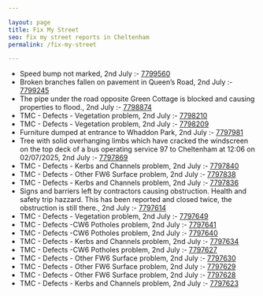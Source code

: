 ```yaml
---

layout: page
title: Fix My Street
seo: fix my street reports in Cheltenham
permalink: /fix-my-street

---
```


<!-- fix_marker starts -->

- Speed bump not marked, 2nd July :- [7799560](https://www.fixmystreet.com/report/7799560)
- Broken branches fallen on pavement in Queen’s Road, 2nd July :- [7799245](https://www.fixmystreet.com/report/7799245)
- The pipe under the road opposite Green Cottage is blocked and causing properties to flood., 2nd July :- [7798874](https://www.fixmystreet.com/report/7798874)
- TMC - Defects - Vegetation problem, 2nd July :- [7798210](https://www.fixmystreet.com/report/7798210)
- TMC - Defects - Vegetation problem, 2nd July :- [7798209](https://www.fixmystreet.com/report/7798209)
- Furniture dumped at entrance to Whaddon Park, 2nd July :- [7797981](https://www.fixmystreet.com/report/7797981)
- Tree with solid overhanging limbs which have cracked the windscreen on the top deck of a bus operating service 97 to Cheltenham at 12:06 on 02/07/2025, 2nd July :- [7797869](https://www.fixmystreet.com/report/7797869)
- TMC - Defects - Kerbs and Channels problem, 2nd July :- [7797840](https://www.fixmystreet.com/report/7797840)
- TMC - Defects - Other FW6  Surface problem, 2nd July :- [7797838](https://www.fixmystreet.com/report/7797838)
- TMC - Defects - Kerbs and Channels problem, 2nd July :- [7797836](https://www.fixmystreet.com/report/7797836)
- Signs and barriers left by contractors causing obstruction. Health and safety trip hazzard. This has been reported and closed twice, the obstruction is still there., 2nd July :- [7797614](https://www.fixmystreet.com/report/7797614)
- TMC - Defects - Vegetation problem, 2nd July :- [7797649](https://www.fixmystreet.com/report/7797649)
- TMC - Defects -CW6 Potholes  problem, 2nd July :- [7797641](https://www.fixmystreet.com/report/7797641)
- TMC - Defects -CW6 Potholes  problem, 2nd July :- [7797640](https://www.fixmystreet.com/report/7797640)
- TMC - Defects - Kerbs and Channels problem, 2nd July :- [7797634](https://www.fixmystreet.com/report/7797634)
- TMC - Defects -CW6 Potholes  problem, 2nd July :- [7797627](https://www.fixmystreet.com/report/7797627)
- TMC - Defects - Other FW6  Surface problem, 2nd July :- [7797630](https://www.fixmystreet.com/report/7797630)
- TMC - Defects - Other FW6  Surface problem, 2nd July :- [7797629](https://www.fixmystreet.com/report/7797629)
- TMC - Defects - Other FW6  Surface problem, 2nd July :- [7797628](https://www.fixmystreet.com/report/7797628)
- TMC - Defects - Kerbs and Channels problem, 2nd July :- [7797623](https://www.fixmystreet.com/report/7797623)

<!-- fix_marker ends -->